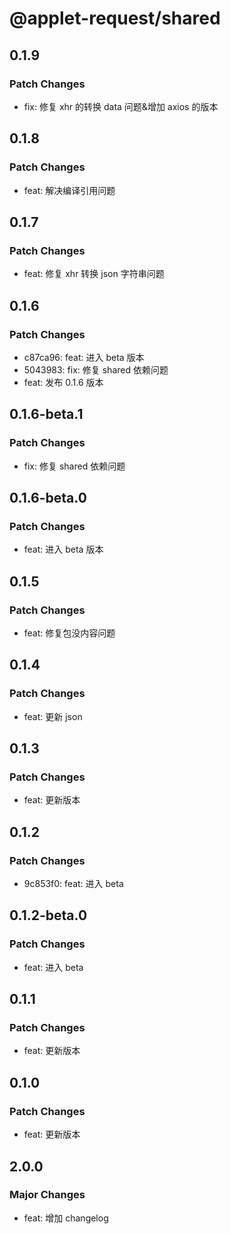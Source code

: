 # @applet-request/shared

## 0.1.9

### Patch Changes

- fix: 修复 xhr 的转换 data 问题&增加 axios 的版本

## 0.1.8

### Patch Changes

- feat: 解决编译引用问题

## 0.1.7

### Patch Changes

- feat: 修复 xhr 转换 json 字符串问题

## 0.1.6

### Patch Changes

- c87ca96: feat: 进入 beta 版本
- 5043983: fix: 修复 shared 依赖问题
- feat: 发布 0.1.6 版本

## 0.1.6-beta.1

### Patch Changes

- fix: 修复 shared 依赖问题

## 0.1.6-beta.0

### Patch Changes

- feat: 进入 beta 版本

## 0.1.5

### Patch Changes

- feat: 修复包没内容问题

## 0.1.4

### Patch Changes

- feat: 更新 json

## 0.1.3

### Patch Changes

- feat: 更新版本

## 0.1.2

### Patch Changes

- 9c853f0: feat: 进入 beta

## 0.1.2-beta.0

### Patch Changes

- feat: 进入 beta

## 0.1.1

### Patch Changes

- feat: 更新版本

## 0.1.0

### Patch Changes

- feat: 更新版本

## 2.0.0

### Major Changes

- feat: 增加 changelog
